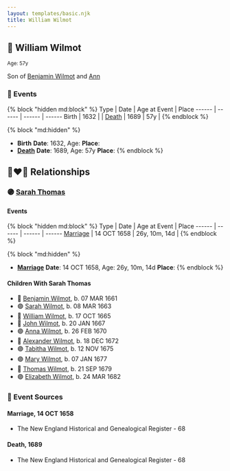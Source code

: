 ```yaml
---
layout: templates/basic.njk
title: William Wilmot
---
```

## 🔵 William Wilmot
<small>Age: 57y</small>

Son of [Benjamin Wilmot](/people/6/61915340) and [Ann ](/people/3/3872021)

### 📆 Events

{% block "hidden md:block" %}
Type | Date | Age at Event | Place
------ | ------ | ------ | ------
Birth | 1632 |  |
[Death](#event-event-3) | 1689 | 57y |
{% endblock %}

{% block "md:hidden" %}
- **Birth**
**Date**: 1632, Age:
**Place**:
- **[Death](#event-event-3)**
**Date**: 1689, Age: 57y
**Place**:
{% endblock %}

## 👩‍❤️‍👨 Relationships

### 🟣 [Sarah Thomas](/people/2/28506175)

#### Events

{% block "hidden md:block" %}
Type | Date | Age at Event | Place
------ | ------ | ------ | ------
[Marriage](#event-family-0-event-0) | 14 OCT 1658 | 26y, 10m, 14d |
{% endblock %}

{% block "md:hidden" %}
- **[Marriage](#event-family-0-event-0)**
**Date**: 14 OCT 1658, Age: 26y, 10m, 14d
**Place**:
{% endblock %}

#### Children With Sarah Thomas
* 🔵 [Benjamin Wilmot](/people/3/32094822), b. 07 MAR 1661
* 🟣 [Sarah Wilmot](/people/3/3300032), b. 08 MAR 1663
* 🔵 [William Wilmot](/people/6/66512566), b. 17 OCT 1665
* 🔵 [John Wilmot](/people/2/24658068), b. 20 JAN 1667
* 🟣 [Anna Wilmot](/people/5/59667336), b. 26 FEB 1670
* 🔵 [Alexander Wilmot](/people/3/3478994), b. 18 DEC 1672
* 🟣 [Tabitha Wilmot](/people/7/75933173), b. 12 NOV 1675
* 🟣 [Mary Wilmot](/people/9/97290136), b. 07 JAN 1677
* 🔵 [Thomas Wilmot](/people/3/36930663), b. 21 SEP 1679
* 🟣 [Elizabeth Wilmot](/people/9/91867119), b. 24 MAR 1682
### 📰 Event Sources

#### <a id="event-family-0-event-0"></a> Marriage, 14 OCT 1658
* The New England Historical and Genealogical Register  - 68

#### <a id="event-event-3"></a> Death, 1689
* The New England Historical and Genealogical Register  - 68